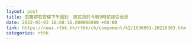 ```yaml
---
layout: post
title: 石籬邨石安樓下午圍封　居民須於今晚9時前接受檢測
date: 2022-03-03 16:08:16.000000000 +08:00
link: https://news.rthk.hk/rthk/ch/component/k2/1636961-20220303.htm
categories: rthk
---
```



